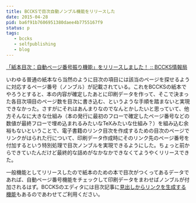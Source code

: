 ```yaml
---
title: BCCKSで目次自動ノンブル機能をリリースした
date: 2015-04-28
pid: ba6f91b7606951380daee4b7755167f9
status: p
tags:
   - bccks
   - selfpublishing
   - blog
---
```


[「紙本目次：自動ページ番号振り機能」をリリースしました！ :: BCCKS情報局][1]

いわゆる普通の紙本なら当然のように目次の項目には該当のページを探せるように対応するページ番号（ノンブル）が記載されている。これをBCCKSの紙本でやろうとすると、本の内容が確定したあとに印刷データを作って、そこで決まった各目次項目のページ数を目次に書き込む、というような手順を踏まないと実現できなかった。さすがにそれはあんまりなのでなんとかしたいと思っていて、他方そんなに大きな仕組み（本の発行に最初のフローで確定したページ番号などの数値が最終フローで埋め込まれるみたいなTeXみたいな仕組み？）を組み込む余裕もないということで、電子書籍のリンク目次を作成するための目次のページでリンクがはられた行について、印刷データ作成時にそのリンク先のページ番号を付加するという特別処理で目次ノンブルを実現できるようにした。ちょっと前からできていたんだけど最終的な詰めがなかなかできなくてようやくリリースできた。

一般機能としてリリースしたので紙本のための本で目次がつくってあるデータであれば、自動ページ番号機能をチェックして印刷データをまわせばノンブルが付加されるはず。BCCKSのエディタには目次記事に[見出しからリンクを生成する機能][2]もあるのであわせてご利用ください。

[1]:	http://support.bccks.jp/announce/news-release/paper_folio/
[2]:	http://support.bccks.jp/faq/navigationlink/
